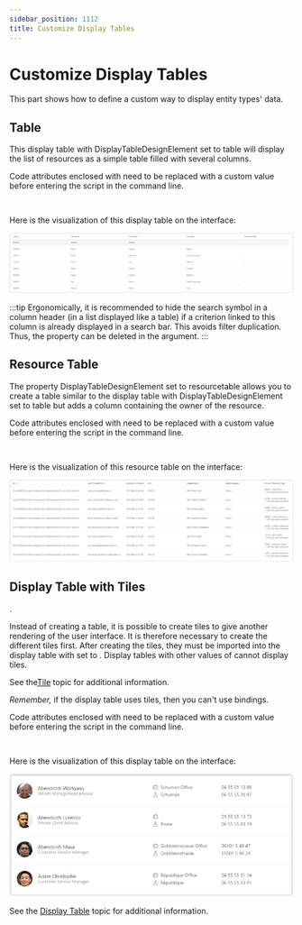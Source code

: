 ```yaml
---
sidebar_position: 1112
title: Customize Display Tables
---
```


# Customize Display Tables

This part shows how to define a custom way to display entity types' data.

## Table

This display table with DisplayTableDesignElement set to table will display the list of resources as a simple table filled with several columns.

Code attributes enclosed with  need to be replaced with a custom value before entering the script in the command line.

```
                                    
```
Here is the visualization of this display table on the interface:

![DisplayTable(Table)](../../../../../../../../static/images/Usercube_6.2/Content/Resources/Images/DisplayTablesTable.png)

:::tip
Ergonomically, it is recommended to hide the search symbol in a column header (in a list displayed like a table) if a criterion linked to this column is already displayed in a search bar. This avoids filter duplication.
Thus, the  property can be deleted in the  argument.
:::

## Resource Table

The property DisplayTableDesignElement set to resourcetable allows you to create a table similar to the display table with DisplayTableDesignElement set to table but adds a column containing the owner of the resource.

Code attributes enclosed with  need to be replaced with a custom value before entering the script in the command line.

```
                          
```
Here is the visualization of this resource table on the interface:

![ResourceTable](../../../../../../../../static/images/Usercube_6.2/Content/Resources/Images/DIsplayTablesResourceTable.png)

## Display Table with Tiles

.

Instead of creating a table, it is possible to create tiles to give another rendering of the user interface. It is therefore necessary to create the different tiles first. After creating the tiles, they must be imported into the display table with  set to . Display tables with other values of  cannot display tiles.

See the[Tile](../../../toolkit/xml-configuration/user-interface/tile/index "Tile") topic for additional information.

*Remember,* if the display table uses tiles, then you can't use bindings.

Code attributes enclosed with  need to be replaced with a custom value before entering the script in the command line.

```
                                                              
```
Here is the visualization of this display table on the interface:

![DisplayTable with Tiles](../../../../../../../../static/images/Usercube_6.2/Content/Resources/Images/DisplayTablesTiles.png)

See the [Display Table](../../../toolkit/xml-configuration/user-interface/displaytable/index) topic for additional information.